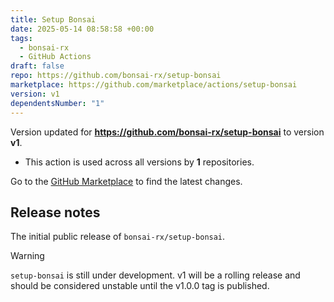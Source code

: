 ```yaml
---
title: Setup Bonsai
date: 2025-05-14 08:58:58 +00:00
tags:
  - bonsai-rx
  - GitHub Actions
draft: false
repo: https://github.com/bonsai-rx/setup-bonsai
marketplace: https://github.com/marketplace/actions/setup-bonsai
version: v1
dependentsNumber: "1"
---
```



Version updated for **https://github.com/bonsai-rx/setup-bonsai** to version **v1**.
- This action is used across all versions by **1** repositories.

Go to the [GitHub Marketplace](https://github.com/marketplace/actions/setup-bonsai) to find the latest changes.

## Release notes

The initial public release of `bonsai-rx/setup-bonsai`.

> [!WARNING]
> `setup-bonsai` is still under development. v1 will be a rolling release and should be considered unstable until the v1.0.0 tag is published.
